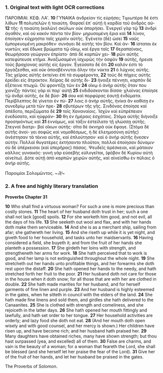 ### 1. Original text with light OCR corrections

ΠΑΡΟΙΜΙΑΙ. ΚΕΦ. ΛΑʹ.
**10** ΓΥΝΑΙΚΑ ἀνδρείαν τίς εὑρήσει; Τιμιωτέρα δέ ἐστι λίθων
**11** πολυτελῶν ἡ τοιαύτη. Θαρσεῖ ἐπ᾽ αὐτῇ ἡ καρδία τοῦ ἀνδρὸς αὐ-
**12** τῆς· ἡ τοιαύτη (καλῶν) σκύλων οὐκ ἀπορήσει. Ἐνεργεῖ γὰρ τῷ
**13** ἀνδρὶ ἀγαθόν, καὶ οὐ κακόν πάντα τὸν βίον· μηρυσομένη ἔρια καὶ
**14** λίνον, ἐποίησεν εὔχρηστα ταῖς χερσὶν αὐτῆς. Ἐγένετο (δὲ) ὡσεὶ
**15** ναῦς ἐμπορευομένη μακρόθεν· συνάγει δὲ αὐτῆς τὸν βίον. Καὶ ἀν-
**16** ίσταται ἐκ νυκτῶν, καὶ ἔδωκε βρώματα τῷ οἴκῳ, καὶ ἔργα ταῖς
**17** θεραπαίναις, θεωρήσασα γεώργιον ἐπρίατο· ἀπὸ δὲ καρπῶν χει-
**18** ρῶν αὐτῆς κατεφύτευσε κτῆμα. Ἀναζωσαμένη ἰσχυρῶς τὴν ὀσφῦν
**19** αὐτῆς, ἤρεισε τοὺς βραχίονας αὐτῆς εἰς ἔργον. Ἐγεύσατο δὲ ὅτι
**20** καλόν ἐστι τὸ ἐργάζεσθαι, καὶ οὐκ ἀποσβέννυται ὅλην τὴν νύκτα
**21** ὁ λύχνος αὐτῆς. Τὰς χεῖρας αὐτῆς ἐκτείνει ἐπὶ τὰ συμφέροντα,
**22** τοὺς δὲ πήχεις αὐτῆς ἐρείδει εἰς ἄτρακτον. Χεῖρας δὲ αὐτῆς δι-
**23** ήνοιξε πέννητι, καρπὸν δὲ ἐξέτεινε πτωχῶ. Οὐ φροντίζῃ τῶν ἐν
**24** οἴκῳ ὁ ἀνὴρ αὐτῆς ὅταν που χιονίζῃ· πάντες γὰρ οἱ παρ᾽ αὐτῇ
**25** ἐνδιδύσκονται δίσσα· χλαίνας ἐποίησε τῷ ἀνδρὶ αὐτῆς, ἐκ δὲ βύσ-
**26** σου καὶ πορφύρας ἑαυτῇ ἐνδύματα. Περίβλεπτος δὲ γίνεται ἐν πύ-
**27** λαις ὁ ἀνὴρ αὐτῆς, ἡνίκα ἂν καθίσῃ ἐν συνεδρίῳ μετὰ τῶν πρε-
**28** σβυτέρων τῆς γῆς. Σινδόνας ἐποίησε καὶ ἀπέδοτο, περιζώματα δὲ
**29** τοῖς Χαναναίοις. Ἰσχὺν καὶ εὐπρέπειαν ἐνεδύσατο, καὶ ηὐφράν-
**30** θη ἐν ἡμέραις ἐσχάταις. Στόμα αὐτῆς διήνοιξε προσηκόντως καὶ
**31** ἐννόμως, καὶ τάξιν ἐστείλατο τῇ γλώσσῃ αὐτῆς. Στεγναὶ διατρι-
    βαὶ οἴκων αὐτῆς· σῖτα δὲ ὀκνηρά οὐκ ἔφαγε. (Στόμα δὲ αὐτῆς ἀνοί-
    γει σοφῶς καὶ νομοθέσμως, ἡ δὲ ἐλεημοσύνη αὐτῆς) ἀνέστησαν τὰ
    τέκνα αὐτῆς, καὶ ἐπλούτησαν· καὶ ὁ ἀνὴρ αὐτῆς ἤνεσεν αὐτήν.
    Πολλαὶ θυγατέρες ἐκτήσαντο πλοῦτον, πολλαὶ ἐποίησαν δύναμιν·
    σὺ δὲ ὑπέρκεισαι (καὶ ὑπερῆρας) πάσας. Ψευδεῖς ἀρέσκειαι, καὶ
    μάταιον κάλλος γυναικός· γυνὴ γὰρ εὐσεβὴς εὐλογεῖται, (φόβον δὲ
    Κυρίου αὐτὴ αἰνείτω). Δότε αὐτῇ ἀπὸ καρπῶν χειρῶν αὐτῆς, καὶ
    αἰνείσθω ἐν πύλαις ὁ ἀνὴρ αὐτῆς.

Παροιμίαι Σολομῶντος.
~*卍*~

### 2. A free and highly literary translation

**Proverbs Chapter 31**

**10** Who shall find a virtuous woman? For such a one is more precious than costly stones.
**11** The heart of her husband doth trust in her; such a one shall not lack [good] spoils.
**12** For she worketh him good, and not evil, all the days of his life.
**13** She seeketh out wool and flax, and with her hands doth make them serviceable.
**14** And she is as a merchant ship, sailing from afar; she gathereth her living.
**15** And she riseth up while it is yet night, and giveth food to her household, and tasks unto her maidservants.
**16** Having considered a field, she buyeth it; and from the fruit of her hands she planteth a possession.
**17** She girdeth her loins with strength, and strengtheneth her arms for work.
**18** She hath perceived that to work is good, and her lamp is not extinguished throughout the whole night.
**19** She stretcheth out her hands unto profitable things, and her forearms she doth rest upon the distaff.
**20** She hath opened her hands to the needy, and hath stretched forth her fruit to the poor.
**21** Her husband doth not care for those in the house when it doth snow; for all those that are with her are clothed in double.
**22** She hath made mantles for her husband, and for herself garments of fine linen and purple.
**23** And her husband is highly esteemed in the gates, when he sitteth in council with the elders of the land.
**24** She hath made fine linens and sold them, and girdles she hath delivered to the Canaanites.
**25** She is clothed with strength and comeliness, and she rejoiceth in the latter days.
**26** She hath opened her mouth fittingly and lawfully, and hath set order to her tongue.
**27** Her household activities are orderly; and lazy food she doth not eat.
**28** (And her mouth doth open wisely and with good counsel, and her mercy is shown.) Her children have risen up, and have become rich; and her husband hath praised her.
**29** Many daughters have obtained riches, many have shown strength; but thou hast surpassed (yea, and excelled) all of them.
**30** False are charms, and vain is the beauty of a woman; for a woman that feareth the Lord, she shall be blessed (and she herself let her praise the fear of the Lord).
**31** Give her of the fruit of her hands, and let her husband be praised in the gates.

The Proverbs of Solomon.